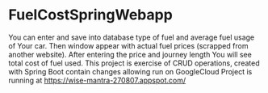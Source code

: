 # FuelCostSpringWebapp

You can enter and save into database type of fuel and average fuel usage of Your car. 
Then window appear with actual fuel prices (scrapped from another website). 
After entering the price and journey length You will see total cost of fuel used.
This project is exercise of CRUD operations, created with Spring Boot 
contain changes allowing run on GoogleCloud
Project is running at https://wise-mantra-270807.appspot.com/
